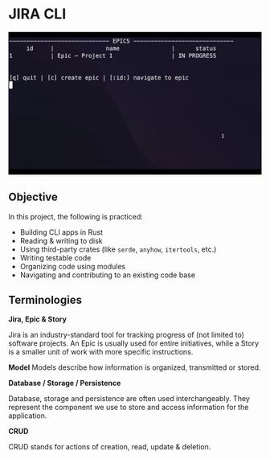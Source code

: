 # JIRA CLI

![jira-gif](./jira-cli.gif)

## Objective

In this project, the following is practiced:

- Building CLI apps in Rust
- Reading & writing to disk
- Using third-party crates (like `serde`, `anyhow`, `itertools`, etc.)
- Writing testable code
- Organizing code using modules
- Navigating and contributing to an existing code base

## Terminologies

**Jira, Epic & Story**

Jira is an industry-standard tool for tracking progress of (not limited to) software projects. An Epic is usually used for entire initiatives, while a Story is a smaller unit of work with more specific instructions.

**Model**
Models describe how information is organized, transmitted or stored.

**Database / Storage / Persistence**

Database, storage and persistence are often used interchangeably. They represent the component we use to store and access information for the application.

**CRUD**

CRUD stands for actions of creation, read, update & deletion.
